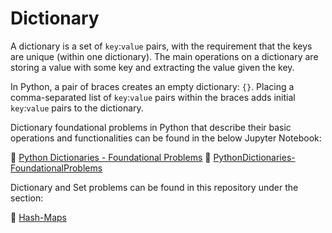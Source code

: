 # Dictionary

<p> A dictionary is a set of <code>key</code>:<code>value</code> pairs, with the requirement that the keys are unique (within one dictionary). The main operations on a dictionary are storing a value with some key and extracting the value given the key.</p>

<p> In Python, a pair of braces creates an empty dictionary: <code>{}</code>. Placing a comma-separated list of <code>key</code>:<code>value</code> pairs within the braces adds initial <code>key</code>:<code>value</code> pairs to the dictionary.</p>

<p> Dictionary foundational problems in Python that describe their basic operations and functionalities can be found in the below Jupyter Notebook: </p> 

:link: [Python Dictionaries - Foundational Problems](/0%20Python%20Dictionaries%20-%20Foundational%20Problems.ipynb)
:link: [PythonDictionaries-FoundationalProblems](/PythonDictionaries-FoundationalProblems.md)

<p> Dictionary and Set problems can be found in this repository under the section:</p> 

:link: [Hash-Maps](/2%20Data%20Structures/README.md)




